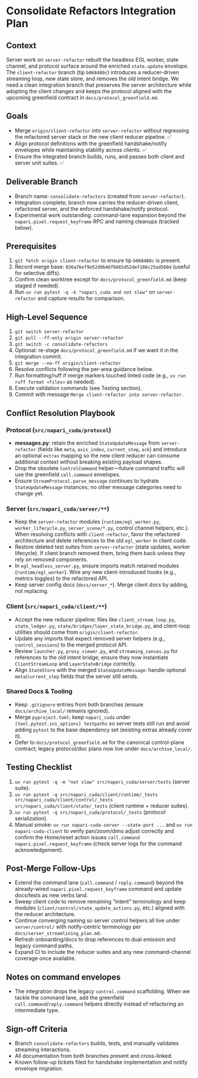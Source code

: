 # Consolidate Refactors Integration Plan

## Context
Server work on `server-refactor` rebuilt the headless EGL worker, state channel, and protocol surface around the enriched `state.update` envelope. The `client-refactor` branch (tip `b068480c`) introduces a reducer-driven streaming loop, new state store, and removes the old intent bridge. We need a clean integration branch that preserves the server architecture while adopting the client changes and keeps the protocol aligned with the upcoming greenfield contract in `docs/protocol_greenfield.md`.

## Goals
- Merge `origin/client-refactor` into `server-refactor` without regressing the refactored server stack or the new client reducer pipeline. ✅
- Align protocol definitions with the greenfield handshake/notify envelopes while maintaining stability across clients. ✅
- Ensure the integrated branch builds, runs, and passes both client and server unit suites. ✅

## Deliverable Branch
- Branch name: `consolidate-refactors` (created from `server-refactor`).
- Integration complete; branch now carries the reducer-driven client, refactored server, and the enforced handshake/notify protocol.
- Experimental work outstanding: command-lane expansion beyond the
  `napari.pixel.request_keyframe` RPC and naming cleanups (tracked below).

## Prerequisites
1. `git fetch origin client-refactor` to ensure tip `b068480c` is present.
2. Record merge base: `036a76ef9e52d9b46f6665d52def186c25ad560d` (useful for selective diffs).
3. Confirm clean worktree except for `docs/protocol_greenfield.md` (keep staged if needed).
4. Run `uv run pytest -q -k "napari_cuda and not slow"` on `server-refactor` and capture results for comparison.

## High-Level Sequence
1. `git switch server-refactor`
2. `git pull --ff-only origin server-refactor`
3. `git switch -c consolidate-refactors`
4. Optional: re-stage `docs/protocol_greenfield.md` if we want it in the integration commit.
5. `git merge --no-ff origin/client-refactor`
6. Resolve conflicts following the per-area guidance below.
7. Run formatting/ruff if merge markers touched linted code (e.g., `uv run ruff format <files>` as needed).
8. Execute validation commands (see Testing section).
9. Commit with message `Merge client-refactor into server-refactor`.

## Conflict Resolution Playbook

### Protocol (`src/napari_cuda/protocol`)
- **messages.py**: retain the enriched `StateUpdateMessage` from `server-refactor` (fields like `meta`, `axis_index`, `current_step`, `ack`) and introduce an optional `extras` mapping so the new client reducer can consume additional context without breaking existing payload shapes.
- Drop the obsolete `ControlCommand` helper—future command traffic will use the greenfield `call.command` envelopes.
- Ensure `StreamProtocol.parse_message` continues to hydrate `StateUpdateMessage` instances; no other message categories need to change yet.

### Server (`src/napari_cuda/server/**`)
- Keep the `server-refactor` modules (`runtime/egl_worker.py`, `worker_lifecycle.py`,
  `server_scene/*.py`, control channel helpers, etc.). When resolving conflicts
  with `client-refactor`, favor the refactored architecture and delete
  references to the old `egl_worker` in client code.
- Restore deleted test suites from `server-refactor` (state updates, worker lifecycle). If client branch removed them, bring them back unless they rely on removed components.
- In `egl_headless_server.py`, ensure imports match retained modules (`runtime/egl_worker`). Wire any new client-introduced hooks (e.g., metrics toggles) to the refactored API.
- Keep server config docs (`docs/server_*`). Merge client docs by adding, not replacing.

### Client (`src/napari_cuda/client/**`)
- Accept the new reducer pipeline: files like `client_stream_loop.py`, `state_ledger.py`, `state/bridges/layer_state_bridge.py`, and client-loop utilities should come from `origin/client-refactor`.
- Update any imports that expect removed server helpers (e.g., `control_sessions`) to the merged protocol API.
- Review `launcher.py`, `proxy_viewer.py`, and `streaming_canvas.py` for references to the old intent bridge; ensure they now instantiate `ClientStreamLoop` and `LayerStateBridge` correctly.
- Align `StateStore` with the merged `StateUpdateMessage`: handle optional `meta`/`current_step` fields that the server still sends.

### Shared Docs & Tooling
- Keep `.gitignore` entries from both branches (ensure `docs/archive_local/` remains ignored).
- Merge `pyproject.toml`: keep `napari_cuda` under `[tool.pytest.ini_options] testpaths` so server tests still run and avoid adding `pytest` to the base dependency set (existing extras already cover it).
- Defer to `docs/protocol_greenfield.md` for the canonical control-plane contract; legacy protocol/doc plans now live under `docs/archive_local/`.

## Testing Checklist
1. `uv run pytest -q -m "not slow" src/napari_cuda/server/tests` (server suite).
2. `uv run pytest -q src/napari_cuda/client/runtime/_tests src/napari_cuda/client/control/_tests src/napari_cuda/client/state/_tests` (client runtime + reducer suites).
3. `uv run pytest -q src/napari_cuda/protocol/_tests` (protocol serialization).
4. Manual smoke: `uv run napari-cuda-server --state-port ...` and
   `uv run napari-cuda-client` to verify pan/zoom/dims adjust correctly and
   confirm the Home/reset action issues `call.command napari.pixel.request_keyframe`
   (check server logs for the command acknowledgement).

## Post-Merge Follow-Ups
- Extend the command lane (`call.command` / `reply.command`) beyond the
  already-wired `napari.pixel.request_keyframe` command and update docs/tests as
  new verbs land.
- Sweep client code to remove remaining “intent” terminology and keep modules (`client/control/state_update_actions.py`, etc.) aligned with the reducer architecture.
- Continue converging naming so server control helpers all live under
  `server/control/` with notify-centric terminology per
  `docs/server_streamlining_plan.md`.
- Refresh onboarding/docs to drop references to dual emission and legacy command paths.
- Expand CI to include the reducer suites and any new command-channel coverage once available.

## Notes on command envelopes
- The integration drops the legacy `control.command` scaffolding. When we tackle the command lane, add the greenfield `call.command`/`reply.command` helpers directly instead of refactoring an intermediate type.

## Sign-off Criteria
- Branch `consolidate-refactors` builds, tests, and manually validates streaming interactions.
- All documentation from both branches present and cross-linked.
- Known follow-up tickets filed for handshake implementation and notify envelope migration.
